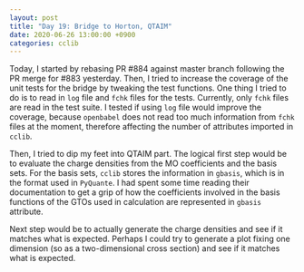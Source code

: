 ```yaml
---
layout: post
title: "Day 19: Bridge to Horton, QTAIM"
date: 2020-06-26 13:00:00 +0900
categories: cclib
---
```


Today, I started by rebasing PR #884 against master branch following the PR merge for #883 yesterday. Then, I tried to increase the coverage of the unit tests for the bridge by tweaking the test functions. One thing I tried to do is to read in `log` file and `fchk` files for the tests. Currently, only `fchk` files are read in the test suite. I tested if using `log` file would improve the coverage, because `openbabel` does not read too much information from `fchk` files at the moment, therefore affecting the number of attributes imported in `cclib`.

Then, I tried to dip my feet into QTAIM part. The logical first step would be to evaluate the charge densities from the MO coefficients and the basis sets. For the basis sets, `cclib` stores the information in `gbasis`, which is in the format used in `PyQuante`. I had spent some time reading their documentation to get a grip of how the coefficients involved in the basis functions of the GTOs used in calculation are represented in `gbasis` attribute.

Next step would be to actually generate the charge densities and see if it matches what is expected. Perhaps I could try to generate a plot fixing one dimension (so as a two-dimensional cross section) and see if it matches what is expected.

